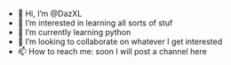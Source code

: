 - 👋 Hi, I’m @DazXL
- 👀 I’m interested in learning all sorts of stuf
- 🌱 I’m currently learning python
- 💞️ I’m looking to collaborate on whatever I get interested
- 📫 How to reach me: soon I will post a channel here

<!---
DazXL/DazXL is a ✨ special ✨ repository because its `README.md` (this file) appears on your GitHub profile.
You can click the Preview link to take a look at your changes.
--->
